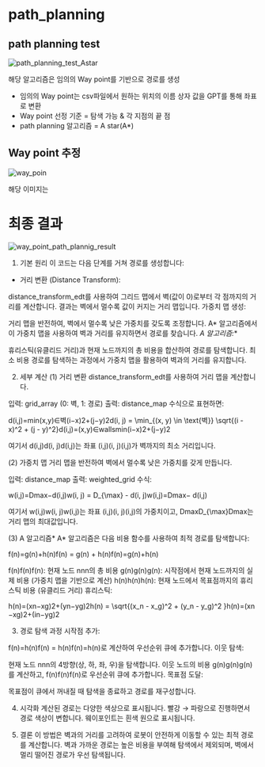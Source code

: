 # path_planning

## path planning test
![path_planning_test_Astar](https://github.com/user-attachments/assets/a9cc7547-a035-4f4e-80b8-7412b3a3098b)

해당 알고리즘은 임의의 Way point를 기반으로 경로를 생성
* 임의의 Way point는 csv파일에서 원하는 위치의 이름 상자 값을 GPT를 통해 좌표로 변환
* Way point 선정 기준 = 탐색 가능 & 각 지점의 끝 점
* path planning 알고리즘 = A star(A*)
  
## Way point 추정 
![way_poin](https://github.com/user-attachments/assets/c05c3bab-109b-4229-b2c9-fdd86b95a22d)

해당 이미지는 


# 최종 결과
![way_point_path_plannig_result](https://github.com/user-attachments/assets/25a4d10b-11d3-40b6-9fee-025e98994c09)

1. 기본 원리
이 코드는 다음 단계를 거쳐 경로를 생성합니다:

* 거리 변환 (Distance Transform):

distance_transform_edt를 사용하여 그리드 맵에서 벽(값이 0)로부터 각 점까지의 거리를 계산합니다.
결과는 벽에서 멀수록 값이 커지는 거리 맵입니다.
가중치 맵 생성:

거리 맵을 반전하여, 벽에서 멀수록 낮은 가중치를 갖도록 조정합니다.
A* 알고리즘에서 이 가중치 맵을 사용하여 벽과 거리를 유지하면서 경로를 찾습니다.
_A 알고리즘:_*

휴리스틱(유클리드 거리)과 현재 노드까지의 총 비용을 합산하여 경로를 탐색합니다.
최소 비용 경로를 탐색하는 과정에서 가중치 맵을 활용하여 벽과의 거리를 유지합니다.


2. 세부 계산
(1) 거리 변환
distance_transform_edt를 사용하여 거리 맵을 계산합니다.

입력: grid_array (0: 벽, 1: 경로)
출력: distance_map
수식으로 표현하면:

d(i,j)=min⁡(x,y)∈벽(i−x)2+(j−y)2d(i, j) = \min_{(x, y) \in \text{벽}} \sqrt{(i - x)^2 + (j - y)^2}d(i,j)=(x,y)∈wallsmin​(i−x)2+(j−y)2​

여기서 d(i,j)d(i, j)d(i,j)는 좌표 (i,j)(i, j)(i,j)가 벽까지의 최소 거리입니다.

(2) 가중치 맵
거리 맵을 반전하여 벽에서 멀수록 낮은 가중치를 갖게 만듭니다.

입력: distance_map
출력: weighted_grid
수식:

w(i,j)=Dmax⁡−d(i,j)w(i, j) = D_{\max} - d(i, j)w(i,j)=Dmax​− d(i,j)

여기서 w(i,j)w(i, j)w(i,j)는 좌표 (i,j)(i, j)(i,j)의 가중치이고, Dmax⁡D_{\max}Dmax​는 거리 맵의 최대값입니다.

(3) A 알고리즘*
A* 알고리즘은 다음 비용 함수를 사용하여 최적 경로를 탐색합니다:

f(n)=g(n)+h(n)f(n) = g(n) + h(n)f(n)=g(n)+h(n)

f(n)f(n)f(n): 현재 노드 nnn의 총 비용
g(n)g(n)g(n): 시작점에서 현재 노드까지의 실제 비용 (가중치 맵을 기반으로 계산)
h(n)h(n)h(n): 현재 노드에서 목표점까지의 휴리스틱 비용 (유클리드 거리)
휴리스틱:

h(n)=(xn−xg)2+(yn−yg)2h(n) = \sqrt{(x_n - x_g)^2 + (y_n - y_g)^2 }h(n)=(xn​−xg​)2+(in​−yg​)2​


3. 경로 탐색 과정
시작점 추가:

f(n)=h(n)f(n) = h(n)f(n)=h(n)로 계산하여 우선순위 큐에 추가합니다.
이웃 탐색:

현재 노드 nnn의 4방향(상, 하, 좌, 우)을 탐색합니다.
이웃 노드의 비용 g(n)g(n)g(n)를 계산하고, f(n)f(n)f(n)로 우선순위 큐에 추가합니다.
목표점 도달:

목표점이 큐에서 꺼내질 때 탐색을 종료하고 경로를 재구성합니다.


4. 시각화
계산된 경로는 다양한 색상으로 표시됩니다.
빨강 → 파랑으로 진행하면서 경로 색상이 변합니다.
웨이포인트는 흰색 원으로 표시됩니다.


5. 결론
이 방법은 벽과의 거리를 고려하여 로봇이 안전하게 이동할 수 있는 최적 경로를 계산합니다. 벽과 가까운 경로는 높은 비용을 부여해 탐색에서 제외되며, 벽에서 멀리 떨어진 경로가 우선 탐색됩니다.
